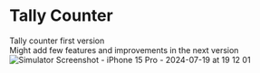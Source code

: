 # Tally Counter
Tally counter first version<br>
Might add few features and improvements in the next version
![Simulator Screenshot - iPhone 15 Pro - 2024-07-19 at 19 12 01](https://github.com/user-attachments/assets/07635b23-e2d5-43e1-9028-b7f78481edbf)
